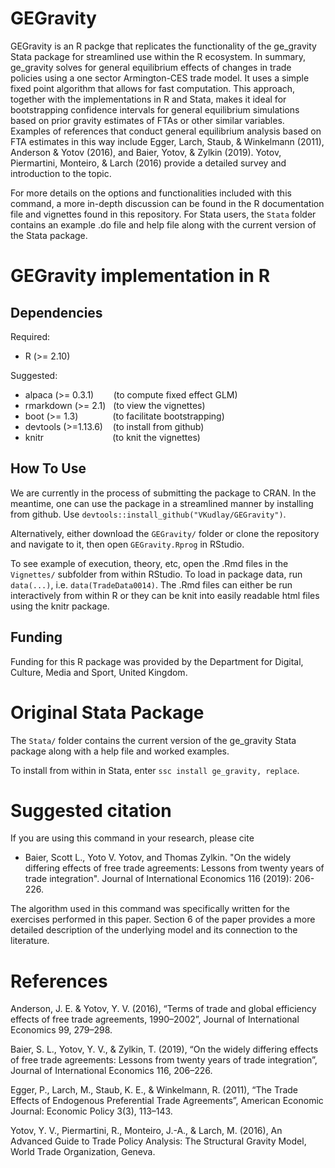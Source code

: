 # GEGravity

GEGravity is an R packge that replicates the functionality of the ge_gravity Stata package for streamlined use within the R ecosystem. In summary, ge_gravity solves for general equilibrium effects of changes in trade policies using a one sector Armington-CES trade model. It uses a simple fixed point algorithm that allows for fast computation. This approach, together with the implementations in R and Stata, makes it ideal for bootstrapping confidence intervals for general equilibrium simulations based on prior gravity estimates of FTAs or other similar variables. Examples of references that conduct general equilibrium analysis based on FTA estimates in this way include Egger, Larch, Staub, & Winkelmann (2011), Anderson & Yotov (2016), and Baier, Yotov, & Zylkin (2019). Yotov, Piermartini, Monteiro, & Larch (2016) provide a detailed survey and introduction to the topic.

For more details on the options and functionalities included with this command, a more in-depth discussion can be found in the R documentation file and vignettes found in this repository. For Stata users, the `Stata` folder contains an example .do file and help file along with the current version of the Stata package. 

# GEGravity implementation in R

## Dependencies

Required:  
- R (>= 2.10)  

Suggested:  
- alpaca (>= 0.3.1)   &nbsp;&nbsp;&nbsp;&nbsp;&nbsp;&nbsp; (to compute fixed effect GLM)  
- rmarkdown (>= 2.1)  &nbsp; (to view the vignettes)  
- boot (>= 1.3)       &nbsp;&nbsp;&nbsp;&nbsp;&nbsp;&nbsp;&nbsp;&nbsp;&nbsp;&nbsp;&nbsp;&nbsp; (to facilitate bootstrapping)  
- devtools (>=1.13.6)  &nbsp;&nbsp;&nbsp;(to install from github)  
- knitr                &nbsp; &nbsp; &nbsp; &nbsp; &nbsp; &nbsp; &nbsp; &nbsp; &nbsp; &nbsp; &nbsp; &nbsp; &nbsp; &nbsp;(to knit the vignettes)  

## How To Use
We are currently in the process of submitting the package to CRAN. In the meantime, one can use the package in a streamlined manner by installing from github. Use `devtools::install_github("VKudlay/GEGravity")`.

Alternatively, either download the `GEGravity/` folder or clone the repository and navigate to it, then open `GEGravity.Rprog` in RStudio.

To see example of execution, theory, etc, open the .Rmd files in the `Vignettes/` subfolder from within RStudio. To load in package data, run `data(...)`, i.e. `data(TradeData0014)`. The .Rmd files can either be run interactively from within R or they can be knit into easily readable html files using the knitr package.

## Funding
Funding for this R package was provided by the Department for Digital, Culture, Media and Sport, United Kingdom.

# Original Stata Package
The `Stata/` folder contains the current version of the ge_gravity Stata package along with a help file and worked examples.

To install from within in Stata, enter `ssc install ge_gravity, replace`.

# Suggested citation

If you are using this command in your research, please cite

- Baier, Scott L., Yoto V. Yotov, and Thomas Zylkin. "On the widely
differing effects of free trade agreements: Lessons from twenty years
of trade integration". Journal of International Economics
116 (2019): 206-226.

The algorithm used in this command was specifically written for the
exercises performed in this paper. Section 6 of the paper provides
a more detailed description of the underlying model and its connection
to the literature.


# References
Anderson, J. E. & Yotov, Y. V. (2016), “Terms of trade and global efficiency effects of free trade agreements, 1990–2002”, Journal of International Economics 99, 279–298.

Baier, S. L., Yotov, Y. V., & Zylkin, T. (2019), “On the widely differing effects of free trade agreements: Lessons from twenty years of trade integration”, Journal of International Economics 116, 206–226.

Egger, P., Larch, M., Staub, K. E., & Winkelmann, R. (2011), “The Trade Effects of Endogenous Preferential Trade Agreements”, American Economic Journal: Economic Policy 3(3), 113–143.

Yotov, Y. V., Piermartini, R., Monteiro, J.-A., & Larch, M. (2016), An Advanced Guide to Trade Policy Analysis:  The Structural Gravity Model, World Trade Organization, Geneva.
